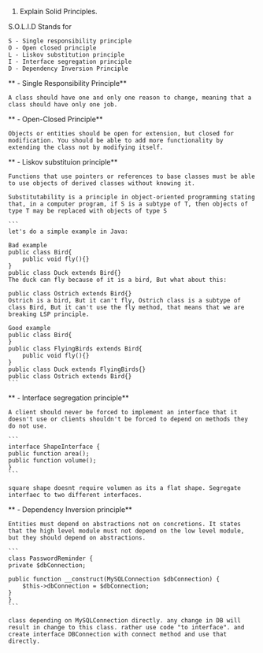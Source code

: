 1. Explain Solid Principles.


S.O.L.I.D Stands for 

    S - Single responsibility principle
    O - Open closed principle 
    L - Liskov substitution principle
    I - Interface segregation principle
    D - Dependency Inversion Principle

** - Single Responsibility Principle**

    A class should have one and only one reason to change, meaning that a class should have only one job.

** - Open-Closed Principle**

    Objects or entities should be open for extension, but closed for modification. You should be able to add more functionality by extending the class not by modifying itself.

** - Liskov substituion principle**

    Functions that use pointers or references to base classes must be able to use objects of derived classes without knowing it.

    Substitutability is a principle in object-oriented programming stating that, in a computer program, if S is a subtype of T, then objects of type T may be replaced with objects of type S

    ```
    let's do a simple example in Java:

    Bad example
    public class Bird{
        public void fly(){}
    }
    public class Duck extends Bird{}
    The duck can fly because of it is a bird, But what about this:

    public class Ostrich extends Bird{}
    Ostrich is a bird, But it can't fly, Ostrich class is a subtype of class Bird, But it can't use the fly method, that means that we are breaking LSP principle.

    Good example
    public class Bird{
    }
    public class FlyingBirds extends Bird{
        public void fly(){}
    }
    public class Duck extends FlyingBirds{}
    public class Ostrich extends Bird{} 
    ```

** - Interface segregation principle**

    A client should never be forced to implement an interface that it doesn't use or clients shouldn't be forced to depend on methods they do not use.

    ```
    interface ShapeInterface {
    public function area();
    public function volume();
    }
    ```

    square shape doesnt require volumen as its a flat shape. Segregate interfaec to two different interfaces.

** - Dependency Inversion principle**

    Entities must depend on abstractions not on concretions. It states that the high level module must not depend on the low level module, but they should depend on abstractions.

    ```
    class PasswordReminder {
    private $dbConnection;

    public function __construct(MySQLConnection $dbConnection) {
        $this->dbConnection = $dbConnection;
    }
    }
    ```

    class depending on MySQLConnection directly. any change in DB will result in change to this class. rather use code "to interface". and create interface DBConnection with connect method and use that directly. 
